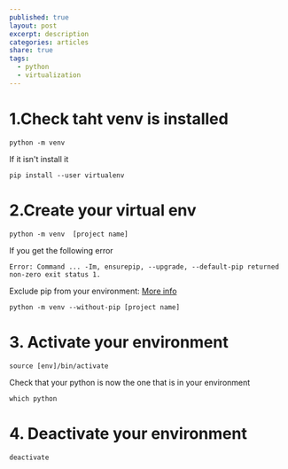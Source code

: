 ```yaml
---
published: true
layout: post
excerpt: description
categories: articles
share: true
tags:
  - python
  - virtualization
---
```

# 1.Check taht venv is installed
```shell 
python -m venv
```

If it isn't install it 
```shell
pip install --user virtualenv
```

# 2.Create your virtual env
```shell
python -m venv  [project name] 
```

If you get the following error 

```shell
Error: Command ... -Im, ensurepip, --upgrade, --default-pip returned non-zero exit status 1.
```

Exclude pip from your environment: [More info](https://stackoverflow.com/questions/26215790/venv-doesnt-create-activate-script-python3)

```shell
python -m venv --without-pip [project name] 
```

# 3. Activate your environment
```shell
source [env]/bin/activate
```

Check that your python is now the one that is in your environment

```shell
which python
```

# 4. Deactivate your environment
```shell
deactivate
```

